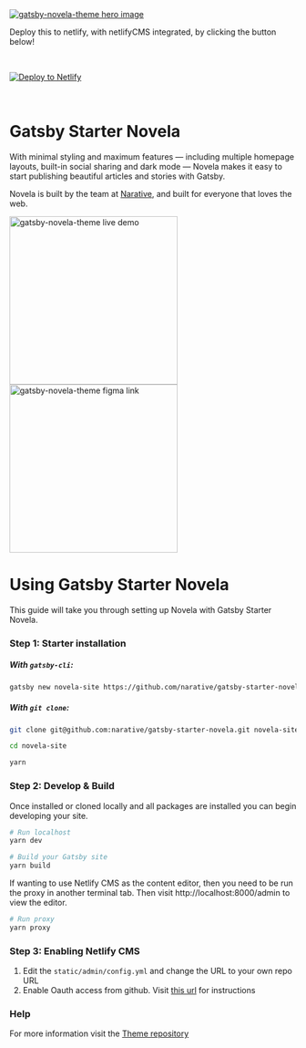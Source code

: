 <a href="https://novela.narative.co" target="_blank">
<img src="https://cdn.jsdelivr.net/gh/mostafachatillon/gatsby-theme-novela-example_test@master/assets/gatsby-theme-novela-hero.jpg" alt="gatsby-novela-theme hero image" />
</a>

<br/>

Deploy this to netlify, with netlifyCMS integrated, by clicking the button below!

<br/>

[![Deploy to Netlify](https://www.netlify.com/img/deploy/button.svg)](https://app.netlify.com/start/deploy?repository=https://github.com/kaziridwan/gatsby-starter-novela-netlifycms)

<br/>

# Gatsby Starter Novela

With minimal styling and maximum features — including multiple homepage layouts, built-in social sharing and dark mode — Novela makes it easy to start publishing beautiful articles and stories with Gatsby.

Novela is built by the team at [Narative](https://www.narative.co), and built for everyone that loves the web.

<div>
<a href="https://novela.narative.co" target="_blank">
<img src="https://cdn.jsdelivr.net/gh/mostafachatillon/gatsby-theme-novela-example_test@master/assets/gatsby-theme-novela-cta-demo.jpg" alt="gatsby-novela-theme live demo" width="295px" />
</a>
</div>

<div>
<a href="https://www.narative.co/design/open/novela" target="_blank">
<img src="https://cdn.jsdelivr.net/gh/mostafachatillon/gatsby-theme-novela-example_test@master/assets/gatsby-theme-novela-cta-figma.jpg" alt="gatsby-novela-theme figma link" width="295px" />
</a>
</div>

# Using Gatsby Starter Novela

This guide will take you through setting up Novela with Gatsby Starter Novela.

### Step 1: Starter installation

##### With `gatsby-cli`:

```sh
gatsby new novela-site https://github.com/narative/gatsby-starter-novela
```

##### With `git clone`:

```sh
git clone git@github.com:narative/gatsby-starter-novela.git novela-site

cd novela-site

yarn
```

### Step 2: Develop & Build

Once installed or cloned locally and all packages are installed you can begin developing your site.

```sh
# Run localhost
yarn dev

# Build your Gatsby site
yarn build
```

If wanting to use Netlify CMS as the content editor, then you need to be run the proxy in another terminal tab. Then visit
http://localhost:8000/admin to view the editor.
```sh
# Run proxy
yarn proxy
```

### Step 3: Enabling Netlify CMS
1. Edit the `static/admin/config.yml` and change the URL to your own repo URL
2. Enable Oauth access from github. Visit [this url](https://docs.netlify.com/visitor-access/oauth-provider-tokens/#setup-and-settings) for instructions

### Help

For more information visit the [Theme repository](https://github.com/narative/gatsby-theme-novela)